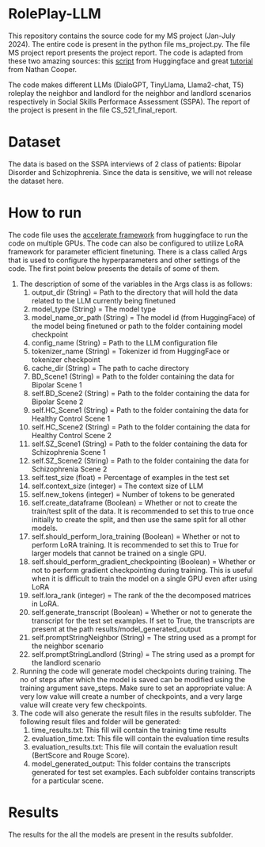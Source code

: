 # RolePlay-LLM
This repository contains the source code for my MS project (Jan-July 2024). The entire code is present in the python file ms_project.py. The file MS project report presents the project report. The code is adapted from these two amazing sources: this [script](https://github.com/huggingface/transformers/blob/master/examples/language-modeling/run_language_modeling.py) from Huggingface and great [tutorial](https://nathancooper.io/i-am-a-nerd/chatbot/deep-learning/gpt2/2020/05/12/chatbot-part-1.html) from Nathan Cooper. 

The code makes different LLMs (DialoGPT, TinyLlama, Llama2-chat, T5) roleplay the neighbor and landlord for the neighbor and landlord scenarios respectively in Social Skills Performace Assessment (SSPA). The report of the project is present in the file CS_521_final_report.

# Dataset
The data is based on the SSPA interviews of 2 class of patients: Bipolar Disorder and Schizophrenia. Since the data is sensitive, we will not release the dataset here.

# How to run
The code file uses the [accelerate framework](https://huggingface.co/docs/accelerate/en/index) from huggingface to run the code on multiple GPUs. The code can also be configured to utilize LoRA framework for parameter efficient finetuning.  There is a class called Args that is used to configure the hyperparameters and other settings of the code. The first point below presents the details of some of them.
1. The description of some of the variables in the Args class is as follows:
   1. output_dir (String) = Path to the directory that will hold the data related to the LLM currently being finetuned
   2. model_type (String) = The model type
   3. model_name_or_path (String) = The model id (from HuggingFace) of the model being finetuned or path to the folder containing model checkpoint
   4. config_name (String) = Path to the LLM configuration file
   5. tokenizer_name (String) = Tokenizer id from HuggingFace or tokenizer checkpoint
   6. cache_dir (String) = The path to cache directory
   7. BD_Scene1 (String) = Path to the folder containing the data for Bipolar Scene 1
   8. self.BD_Scene2 (String) = Path to the folder containing the data for Bipolar Scene 2
   9. self.HC_Scene1 (String) = Path to the folder containing the data for Healthy Control Scene 1
   10. self.HC_Scene2 (String) = Path to the folder containing the data for Healthy Control Scene 2
   11. self.SZ_Scene1 (String) = Path to the folder containing the data for Schizophrenia Scene 1
   12. self.SZ_Scene2 (String) = Path to the folder containing the data for Schizophrenia Scene 2
   13. self.test_size (float) = Percentage of examples in the test set
   14. self.context_size (integer) = The context size of LLM
   15. self.new_tokens (integer) = Number of tokens to be generated
   16. self.create_dataframe (Boolean) = Whether or not to create the train/test split of the data. It is recommended to set this to true once initially to create the split, and then use the same split for all other models.
   17. self.should_perform_lora_training (Boolean) = Whether or not to perform LoRA training. It is recommended to set this to True for larger models that cannot be trained on a single GPU.
   18. self.should_perform_gradient_checkpointing (Boolean) = Whether or not to perform gradient checkpointing during training. This is useful when it is difficult to train the model on a single GPU even after using LoRA
   19. self.lora_rank (integer) = The rank of the the decomposed matrices in LoRA.
   20.  self.generate_transcript (Boolean) = Whether or not to generate the transcript for the test set examples. If set to True, the transcripts are present at the path results/model_generated_output
   21.  self.promptStringNeighbor (String) = The string used as a prompt for the neighbor scenario
   22.  self.promptStringLandlord (String) = The string used as a prompt for the landlord scenario  
2. Running the code will generate model checkpoints during training. The no of steps after which the model is saved can be modified using the training argument save_steps. Make sure to set an appropriate value: A very low value will create a number of checkpoints, and a very large value will create very few checkpoints.
3. The code will also generate the result files in the results subfolder. The following result files and folder will be generated:
   1. time_results.txt: This fill will contain the training time results
   2. evaluation_time.txt: This file will contain the evaluation time results
   3. evaluation_results.txt: This file will contain the evaluation result (BertScore and Rouge Score).
   4. model_generated_output: This folder contains the transcripts generated for test set examples. Each subfolder contains transcripts for a particular scene.
  
# Results
The results for the all the models are present in the results subfolder.
